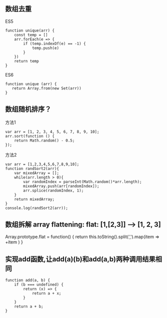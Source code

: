 ## 数组去重
ES5
```
function unique(arr) {
    const temp = []
    arr.forEach(e => {
        if (temp.indexOf(e) == -1) {
            temp.push(e)
        }
    })
    return temp
}
```
ES6
```
function unique (arr) {
   return Array.from(new Set(arr))
}
```
## 数组随机排序？
方法1
```
var arr = [1, 2, 3, 4, 5, 6, 7, 8, 9, 10];
arr.sort(function () {
    return Math.random() - 0.5;
});
```

方法2
```
var arr = [1,2,3,4,5,6,7,8,9,10];
function randSort2(arr){
    var mixedArray = [];
    while(arr.length > 0){
        var randomIndex = parseInt(Math.random()*arr.length);
        mixedArray.push(arr[randomIndex]);
        arr.splice(randomIndex, 1);
    }
    return mixedArray;
}
console.log(randSort2(arr));
```

## 数组拆解 array flattening: flat: [1,[2,3]] --> [1, 2, 3]
Array.prototype.flat = function() {
    return this.toString().split(',').map(item => +item )
}

## 实现add函数,让add(a)(b)和add(a,b)两种调用结果相同
```
function add(a, b) {
    if (b === undefined) {
        return (x) => {
            return a + x;
        }
    }
    return a + b;
}
```

